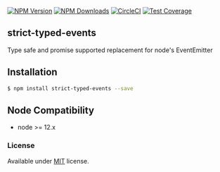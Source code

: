 
[![NPM Version][npm-image]][npm-url]
[![NPM Downloads][downloads-image]][downloads-url]
[![CircleCI][circleci-image]][circleci-url]
[![Test Coverage][coveralls-image]][coveralls-url]

## strict-typed-events

Type safe and promise supported replacement for node's EventEmitter

## Installation

```bash
$ npm install strict-typed-events --save
```

## Node Compatibility

  - node >= 12.x
  
  
### License
Available under [MIT](LICENSE) license.

[npm-image]: https://img.shields.io/npm/v/strict-typed-events.svg
[npm-url]: https://npmjs.org/package/strict-typed-events
[circleci-image]: https://circleci.com/gh/panates/strict-typed-events/tree/master.svg?style=shield
[circleci-url]: https://circleci.com/gh/panates/strict-typed-events/tree/master
[coveralls-image]: https://img.shields.io/coveralls/panates/strict-typed-events/master.svg
[coveralls-url]: https://coveralls.io/r/panates/strict-typed-events
[downloads-image]: https://img.shields.io/npm/dm/strict-typed-events.svg
[downloads-url]: https://npmjs.org/package/strict-typed-events
[gitter-image]: https://badges.gitter.im/panates/strict-typed-events.svg
[gitter-url]: https://gitter.im/panates/strict-typed-events?utm_source=badge&utm_medium=badge&utm_campaign=pr-badge&utm_content=badge
[dependencies-image]: https://david-dm.org/panates/strict-typed-events/status.svg
[dependencies-url]:https://david-dm.org/panates/strict-typed-events
[devdependencies-image]: https://david-dm.org/panates/strict-typed-events/dev-status.svg
[devdependencies-url]:https://david-dm.org/panates/strict-typed-events?type=dev
[quality-image]: http://npm.packagequality.com/shield/strict-typed-events.png
[quality-url]: http://packagequality.com/#?package=strict-typed-events
